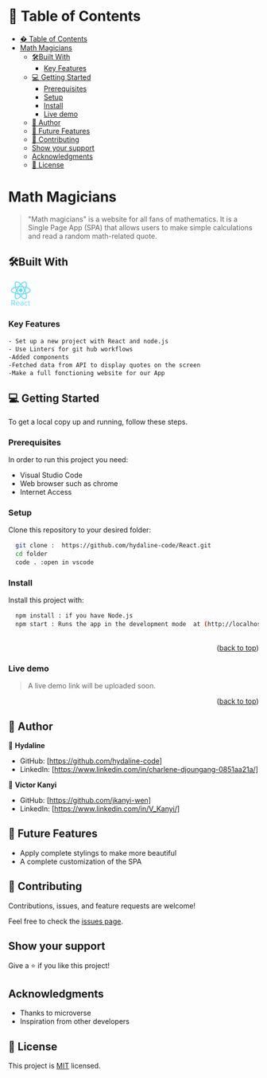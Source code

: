 



# 📗 Table of Contents

- [� Table of Contents](#-table-of-contents)
- [Math Magicians](#math-magicians)
  - [🛠Built With](#built-with)
    - [Key Features ](#key-features-)
  - [💻 Getting Started ](#-getting-started-)
    - [Prerequisites](#prerequisites)
    - [Setup](#setup)
    - [Install](#install)
    - [Live demo](#live-demo)
  - [👥 Author ](#-author-)
  - [🔭 Future Features ](#-future-features-)
  - [🤝 Contributing](#-contributing)
  - [Show your support](#show-your-support)
  - [Acknowledgments](#acknowledgments)
  - [📝 License](#-license)

#  Math Magicians

> "Math magicians" is a website for all fans of mathematics. It is a Single Page App (SPA) that allows users to make simple calculations and read a random math-related quote.


## 🛠Built With

<a href="https://reactjs.org/" target="_blank" rel="noreferrer"> <img
      src="https://raw.githubusercontent.com/devicons/devicon/master/icons/react/react-original-wordmark.svg"
      alt="react" width="50" height="50" /> </a>

### Key Features <a name="key-features"></a>
    - Set up a new project with React and node.js
    - Use Linters for git hub workflows
    -Added components 
    -Fetched data from API to display quotes on the screen
    -Make a full fonctioning website for our App

## 💻 Getting Started <a name="getting-started"></a>

To get a local copy up and running, follow these steps.

### Prerequisites

In order to run this project you need:

- Visual Studio Code
- Web browser such as chrome
- Internet Access

### Setup

Clone this repository to your desired folder:

```sh
  git clone :  https://github.com/hydaline-code/React.git
  cd folder 
  code . :open in vscode
```

### Install

Install this project with:

```sh
  npm install : if you have Node.js
  npm start : Runs the app in the development mode  at (http://localhost:3000) to view it in your browser.
   
```
<p align="right">(<a href="#readme-top">back to top</a>)</p>


### Live demo
> A live demo link will be uploaded soon.

<p align="right">(<a href="#readme-top">back to top</a>)</p>

## 👥 Author <a name="authors"></a>

👤 **Hydaline**

- GitHub: [https://github.com/hydaline-code]
- LinkedIn: [https://www.linkedin.com/in/charlene-djoungang-0851aa21a/]




👤 **Victor Kanyi**

- GitHub: [https://github.com/jkanyi-wen]
- LinkedIn: [https://www.linkedin.com/in/V_Kanyi/]

## 🔭 Future Features <a name="future-features"></a>

- Apply complete stylings to make more beautiful
- A complete customization of the SPA

## 🤝 Contributing

Contributions, issues, and feature requests are welcome!

Feel free to check the [issues page](https://github.com/hydaline-code/React/issues).

## Show your support

Give a ⭐️ if you like this project!

## Acknowledgments

- Thanks to microverse
- Inspiration from other developers 


## 📝 License

This project is [MIT](./LICENSE) licensed.
